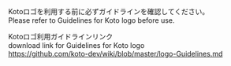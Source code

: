 Kotoロゴを利用する前に必ずガイドラインを確認してください。  
Please refer to Guidelines for Koto logo before use.

Kotoロゴ利用ガイドラインリンク  
download link for Guidelines for Koto logo  
https://github.com/koto-dev/wiki/blob/master/logo-Guidelines.md
